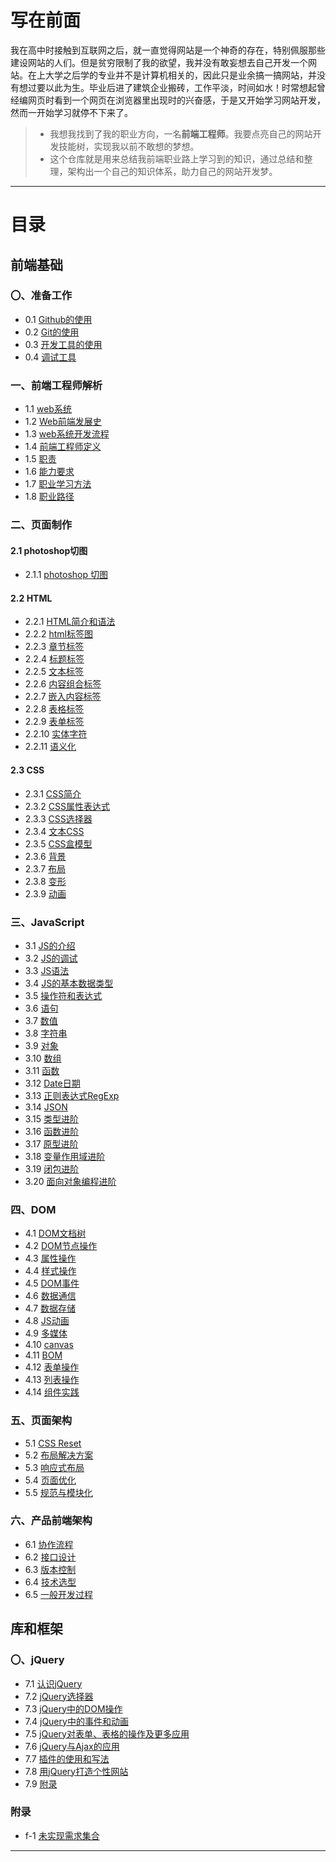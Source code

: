 ﻿# 写在前面
我在高中时接触到互联网之后，就一直觉得网站是一个神奇的存在，特别佩服那些建设网站的人们。但是贫穷限制了我的欲望，我并没有敢妄想去自己开发一个网站。在上大学之后学的专业并不是计算机相关的，因此只是业余搞一搞网站，并没有想过要以此为生。毕业后进了建筑企业搬砖，工作平淡，时间如水！时常想起曾经编网页时看到一个网页在浏览器里出现时的兴奋感，于是又开始学习网站开发，然而一开始学习就停不下来了。

>* 我想我找到了我的职业方向，一名**前端工程师**。我要点亮自己的网站开发技能树，实现我以前不敢想的梦想。
>* 这个仓库就是用来总结我前端职业路上学习到的知识，通过总结和整理，架构出一个自己的知识体系，助力自己的网站开发梦。

---
# 目录
## 前端基础
### 〇、准备工作
* 0.1 [Github的使用][0.1]
* 0.2 [Git的使用][0.2]
* 0.3 [开发工具的使用][0.3]
* 0.4 [调试工具][0.4]

### 一、前端工程师解析
* 1.1 [web系统][1.1]
* 1.2 [Web前端发展史][1.2]
* 1.3 [web系统开发流程][1.3]
* 1.4 [前端工程师定义][1.4]
* 1.5 [职责][1.5]
* 1.6 [能力要求][1.6]
* 1.7 [职业学习方法][1.7]
* 1.8 [职业路径][1.8]

### 二、页面制作
#### 2.1 photoshop切图
* 2.1.1 [photoshop 切图][2.1.1]

#### 2.2 HTML
* 2.2.1 [HTML简介和语法][2.2.1]
* 2.2.2 [html标签图][2.2.2]
* 2.2.3 [章节标签][2.2.3]
* 2.2.4 [标题标签][2.2.4]
* 2.2.5 [文本标签][2.2.5]
* 2.2.6 [内容组合标签][2.2.6]
* 2.2.7 [嵌入内容标签][2.2.7]
* 2.2.8 [表格标签][2.2.8]
* 2.2.9 [表单标签][2.2.9]
* 2.2.10 [实体字符][2.2.10]
* 2.2.11 [语义化][2.2.11]

#### 2.3 CSS
* 2.3.1 [CSS简介][2.3.1]
* 2.3.2 [CSS属性表达式][2.3.2]
* 2.3.3 [CSS选择器][2.3.3]
* 2.3.4 [文本CSS][2.3.4]
* 2.3.5 [CSS盒模型][2.3.5]
* 2.3.6 [背景][2.3.6]
* 2.3.7 [布局][2.3.7]
* 2.3.8 [变形][2.3.8]
* 2.3.9 [动画][2.3.9]

### 三、JavaScript
* 3.1 [JS的介绍][3.1]
* 3.2 [JS的调试][3.2]
* 3.3 [JS语法][3.3]
* 3.4 [JS的基本数据类型][3.4]
* 3.5 [操作符和表达式][3.5]
* 3.6 [语句][3.6]
* 3.7 [数值][3.7]
* 3.8 [字符串][3.8]
* 3.9 [对象][3.9]
* 3.10 [数组][3.10]
* 3.11 [函数][3.11]
* 3.12 [Date日期][3.12]
* 3.13 [正则表达式RegExp][3.13]
* 3.14 [JSON][3.14]
* 3.15 [类型进阶][3.15]
* 3.16 [函数进阶][3.16]
* 3.17 [原型进阶][3.17]
* 3.18 [变量作用域进阶][3.18]
* 3.19 [闭包进阶][3.19]
* 3.20 [面向对象编程进阶][3.20]

### 四、DOM
* 4.1 [DOM文档树][4.1]
* 4.2 [DOM节点操作][4.2]
* 4.3 [属性操作][4.3]
* 4.4 [样式操作][4.4]
* 4.5 [DOM事件][4.5]
* 4.6 [数据通信][4.6]
* 4.7 [数据存储][4.7]
* 4.8 [JS动画][4.8]
* 4.9 [多媒体][4.9]
* 4.10 [canvas][4.10]
* 4.11 [BOM][4.11]
* 4.12 [表单操作][4.12]
* 4.13 [列表操作][4.13]
* 4.14 [组件实践][4.14]

### 五、页面架构
* 5.1 [CSS Reset][5.1]
* 5.2 [布局解决方案][5.2]
* 5.3 [响应式布局][5.3]
* 5.4 [页面优化][5.4]
* 5.5 [规范与模块化][5.5]

### 六、产品前端架构
* 6.1 [协作流程][6.1]
* 6.2 [接口设计][6.2]
* 6.3 [版本控制][6.3]
* 6.4 [技术选型][6.4]
* 6.5 [一般开发过程][6.5]

## 库和框架
### 〇、jQuery
* 7.1 [认识jQuery][7.1]
* 7.2 [jQuery选择器][7.2]
* 7.3 [jQuery中的DOM操作][7.3]
* 7.4 [jQuery中的事件和动画][7.4]
* 7.5 [jQuery对表单、表格的操作及更多应用][7.5]
* 7.6 [jQuery与Ajax的应用][7.6]
* 7.7 [插件的使用和写法][7.7]
* 7.8 [用jQuery打造个性网站][7.8]
* 7.9 [附录][7.9]

### 附录
* f-1 [未实现需求集合][f-1]


***
[0.1]:https://github.com/Wanlin-Lu/Front-end-knowledge-summary/blob/master/HCJD/0.Tools-Preparation.md#01-github
[0.2]:https://github.com/Wanlin-Lu/Front-end-knowledge-summary/blob/master/HCJD/0.Tools-Preparation.md#02-git-操作复习
[0.3]:https://github.com/Wanlin-Lu/Front-end-knowledge-summary/blob/master/HCJD/0.Tools-Preparation.md#03-开发工具的选用-1
[0.4]:https://github.com/Wanlin-Lu/Front-end-knowledge-summary/blob/master/HCJD/0.Tools-Preparation.md#04-调试工具-1
[1.1]: https://github.com/Wanlin-Lu/Front-end-knowledge-summary/blob/master/HCJD/1.FE-engineer-analysis.md#11-web系统
[1.2]: https://github.com/Wanlin-Lu/Front-end-knowledge-summary/blob/master/HCJD/1.FE-engineer-analysis.md#12-web前端发展史
[1.3]: https://github.com/Wanlin-Lu/Front-end-knowledge-summary/blob/master/HCJD/1.FE-engineer-analysis.md#13-web系统开发流程
[1.4]: https://github.com/Wanlin-Lu/Front-end-knowledge-summary/blob/master/HCJD/1.FE-engineer-analysis.md#14-前端工程师定义
[1.5]: https://github.com/Wanlin-Lu/Front-end-knowledge-summary/blob/master/HCJD/1.FE-engineer-analysis.md#15-职责
[1.6]: https://github.com/Wanlin-Lu/Front-end-knowledge-summary/blob/master/HCJD/1.FE-engineer-analysis.md#16-能力要求
[1.7]: https://github.com/Wanlin-Lu/Front-end-knowledge-summary/blob/master/HCJD/1.FE-engineer-analysis.md#17-职业学习方法
[1.8]: https://github.com/Wanlin-Lu/Front-end-knowledge-summary/blob/master/HCJD/1.FE-engineer-analysis.md#18-职业路径
[2.1.1]:https://github.com/Wanlin-Lu/Front-end-knowledge-summary/blob/master/HCJD/2.Page-composition.md#21-photoshop-切图
[2.2.1]:https://github.com/Wanlin-Lu/Front-end-knowledge-summary/blob/master/HCJD/2.Page-composition.md#221-html的简介和语法
[2.2.2]:https://github.com/Wanlin-Lu/Front-end-knowledge-summary/blob/master/HCJD/2.Page-composition.md#222-html标签总图
[2.2.3]:https://github.com/Wanlin-Lu/Front-end-knowledge-summary/blob/master/HCJD/2.Page-composition.md#223-章节标签
[2.2.4]:https://github.com/Wanlin-Lu/Front-end-knowledge-summary/blob/master/HCJD/2.Page-composition.md#224-标题标签
[2.2.5]:https://github.com/Wanlin-Lu/Front-end-knowledge-summary/blob/master/HCJD/2.Page-composition.md#225-文本标签
[2.2.6]:https://github.com/Wanlin-Lu/Front-end-knowledge-summary/blob/master/HCJD/2.Page-composition.md#226-组合内容标签
[2.2.7]:https://github.com/Wanlin-Lu/Front-end-knowledge-summary/blob/master/HCJD/2.Page-composition.md#227-嵌入内容标签
[2.2.8]:https://github.com/Wanlin-Lu/Front-end-knowledge-summary/blob/master/HCJD/2.Page-composition.md#228-表格标签
[2.2.9]:https://github.com/Wanlin-Lu/Front-end-knowledge-summary/blob/master/HCJD/2.Page-composition.md#229-表单标签
[2.2.10]:https://github.com/Wanlin-Lu/Front-end-knowledge-summary/blob/master/HCJD/2.Page-composition.md#2210-实体字符
[2.2.11]:https://github.com/Wanlin-Lu/Front-end-knowledge-summary/blob/master/HCJD/2.Page-composition.md#2211-语义化
[2.3.1]:https://github.com/Wanlin-Lu/Front-end-knowledge-summary/blob/master/HCJD/2.Page-composition.md#231-css简介
[2.3.2]:https://github.com/Wanlin-Lu/Front-end-knowledge-summary/blob/master/HCJD/2.Page-composition.md#232-css属性表达式
[2.3.3]:https://github.com/Wanlin-Lu/Front-end-knowledge-summary/blob/master/HCJD/2.Page-composition.md#233-css选择器
[2.3.4]:https://github.com/Wanlin-Lu/Front-end-knowledge-summary/blob/master/HCJD/2.Page-composition.md#234-文本css
[2.3.5]:https://github.com/Wanlin-Lu/Front-end-knowledge-summary/blob/master/HCJD/2.Page-composition.md#235-css盒模型
[2.3.6]:https://github.com/Wanlin-Lu/Front-end-knowledge-summary/blob/master/HCJD/2.Page-composition.md#236-背景
[2.3.7]:https://github.com/Wanlin-Lu/Front-end-knowledge-summary/blob/master/HCJD/2.Page-composition.md#237-布局
[2.3.8]:https://github.com/Wanlin-Lu/Front-end-knowledge-summary/blob/master/HCJD/2.Page-composition.md#238-变形
[2.3.9]:https://github.com/Wanlin-Lu/Front-end-knowledge-summary/blob/master/HCJD/2.Page-composition.md#239-动画
[3.1]:https://github.com/Wanlin-Lu/Front-end-knowledge-summary/blob/master/HCJD/3.Javascript.md#31-js的介绍
[3.2]:https://github.com/Wanlin-Lu/Front-end-knowledge-summary/blob/master/HCJD/3.Javascript.md#32-js的调试
[3.3]:https://github.com/Wanlin-Lu/Front-end-knowledge-summary/blob/master/HCJD/3.Javascript.md#33-js的语法
[3.4]:https://github.com/Wanlin-Lu/Front-end-knowledge-summary/blob/master/HCJD/3.Javascript.md#34-js基本的数据类型
[3.5]:https://github.com/Wanlin-Lu/Front-end-knowledge-summary/blob/master/HCJD/3.Javascript.md#35-操作符和表达式
[3.6]:https://github.com/Wanlin-Lu/Front-end-knowledge-summary/blob/master/HCJD/3.Javascript.md#36-语句
[3.7]:https://github.com/Wanlin-Lu/Front-end-knowledge-summary/blob/master/HCJD/3.Javascript.md#37-数值
[3.8]:https://github.com/Wanlin-Lu/Front-end-knowledge-summary/blob/master/HCJD/3.Javascript.md#38-字符串
[3.9]:https://github.com/Wanlin-Lu/Front-end-knowledge-summary/blob/master/HCJD/3.Javascript.md#39-对象
[3.10]:https://github.com/Wanlin-Lu/Front-end-knowledge-summary/blob/master/HCJD/3.Javascript.md#310-数组
[3.11]:https://github.com/Wanlin-Lu/Front-end-knowledge-summary/blob/master/HCJD/3.Javascript.md#311-函数
[3.12]:https://github.com/Wanlin-Lu/Front-end-knowledge-summary/blob/master/HCJD/3.Javascript.md#312-date日期
[3.13]:https://github.com/Wanlin-Lu/Front-end-knowledge-summary/blob/master/HCJD/3.Javascript.md#313-正则表达式regexp
[3.14]:https://github.com/Wanlin-Lu/Front-end-knowledge-summary/blob/master/HCJD/3.Javascript.md#314-json
[3.15]:https://github.com/Wanlin-Lu/Front-end-knowledge-summary/blob/master/HCJD/3.Javascript.md#315-类型进阶
[3.16]:https://github.com/Wanlin-Lu/Front-end-knowledge-summary/blob/master/HCJD/3.Javascript.md#316-函数进阶
[3.17]:https://github.com/Wanlin-Lu/Front-end-knowledge-summary/blob/master/HCJD/3.Javascript.md#317-原型进阶
[3.18]:https://github.com/Wanlin-Lu/Front-end-knowledge-summary/blob/master/HCJD/3.Javascript.md#318-变量作用域进阶
[3.19]:https://github.com/Wanlin-Lu/Front-end-knowledge-summary/blob/master/HCJD/3.Javascript.md#319-闭包进阶
[3.20]:https://github.com/Wanlin-Lu/Front-end-knowledge-summary/blob/master/HCJD/3.Javascript.md#320-面向对象编程
[4.1]:https://github.com/Wanlin-Lu/Front-end-knowledge-summary/blob/master/HCJD/4.DOM.md#41-dom文档树
[4.2]:https://github.com/Wanlin-Lu/Front-end-knowledge-summary/blob/master/HCJD/4.DOM.md#42-节点操作
[4.3]:https://github.com/Wanlin-Lu/Front-end-knowledge-summary/blob/master/HCJD/4.DOM.md#43-属性操作
[4.4]:https://github.com/Wanlin-Lu/Front-end-knowledge-summary/blob/master/HCJD/4.DOM.md#44-样式操作
[4.5]:https://github.com/Wanlin-Lu/Front-end-knowledge-summary/blob/master/HCJD/4.DOM.md#45-dom事件
[4.6]:https://github.com/Wanlin-Lu/Front-end-knowledge-summary/blob/master/HCJD/4.DOM.md#46-数据通信
[4.7]:https://github.com/Wanlin-Lu/Front-end-knowledge-summary/blob/master/HCJD/4.DOM.md#47-数据存储
[4.8]:https://github.com/Wanlin-Lu/Front-end-knowledge-summary/blob/master/HCJD/4.DOM.md#48-js动画
[4.9]:https://github.com/Wanlin-Lu/Front-end-knowledge-summary/blob/master/HCJD/4.DOM.md#49-多媒体
[4.10]:https://github.com/Wanlin-Lu/Front-end-knowledge-summary/blob/master/HCJD/4.DOM.md#410-图形编程canvas
[4.11]:https://github.com/Wanlin-Lu/Front-end-knowledge-summary/blob/master/HCJD/4.DOM.md#411-bom
[4.12]:https://github.com/Wanlin-Lu/Front-end-knowledge-summary/blob/master/HCJD/4.DOM.md#412-表单操作
[4.13]:https://github.com/Wanlin-Lu/Front-end-knowledge-summary/blob/master/HCJD/4.DOM.md#413-列表操作
[4.14]:https://github.com/Wanlin-Lu/Front-end-knowledge-summary/blob/master/HCJD/4.DOM.md#414-组件实践
[5.1]:https://github.com/Wanlin-Lu/Front-end-knowledge-summary/blob/master/HCJD/5.Web-architecture.md#51-css-reset
[5.2]:https://github.com/Wanlin-Lu/Front-end-knowledge-summary/blob/master/HCJD/5.Web-architecture.md#52-布局解决方案
[5.3]:https://github.com/Wanlin-Lu/Front-end-knowledge-summary/blob/master/HCJD/5.Web-architecture.md#53-响应式布局
[5.4]:https://github.com/Wanlin-Lu/Front-end-knowledge-summary/blob/master/HCJD/5.Web-architecture.md#54-页面优化
[5.5]:https://github.com/Wanlin-Lu/Front-end-knowledge-summary/blob/master/HCJD/5.Web-architecture.md#55-规范与模块化
[6.1]:https://github.com/Wanlin-Lu/Front-end-knowledge-summary/blob/master/HCJD/6.FE-architecture.md#61-协作流程
[6.2]:https://github.com/Wanlin-Lu/Front-end-knowledge-summary/blob/master/HCJD/6.FE-architecture.md#62-接口设计
[6.3]:https://github.com/Wanlin-Lu/Front-end-knowledge-summary/blob/master/HCJD/6.FE-architecture.md#63-版本控制
[6.4]:https://github.com/Wanlin-Lu/Front-end-knowledge-summary/blob/master/HCJD/6.FE-architecture.md#64-技术选型
[6.5]:https://github.com/Wanlin-Lu/Front-end-knowledge-summary/blob/master/HCJD/6.FE-architecture.md#65-一般开发流程
[7.1]:https://github.com/Wanlin-Lu/Front-end-knowledge-summary/blob/master/LF/jQuery.md#第一章-认识jquery-1
[7.2]:https://github.com/Wanlin-Lu/Front-end-knowledge-summary/blob/master/LF/jQuery.md#第二章-jquery选择器-1
[7.3]:https://github.com/Wanlin-Lu/Front-end-knowledge-summary/blob/master/LF/jQuery.md#第三章-jquery中的dom操作-1
[7.4]:https://github.com/Wanlin-Lu/Front-end-knowledge-summary/blob/master/LF/jQuery.md#第四章-jquery中的事件和动画-1
[7.5]:https://github.com/Wanlin-Lu/Front-end-knowledge-summary/blob/master/LF/jQuery.md#第五章-jquery对表单表格的操作及更多应用-1
[7.6]:https://github.com/Wanlin-Lu/Front-end-knowledge-summary/blob/master/LF/jQuery.md#第六章-jquery与ajax的应用-1
[7.7]:https://github.com/Wanlin-Lu/Front-end-knowledge-summary/blob/master/LF/jQuery.md#第七章-插件的使用和写法-1
[7.8]:https://github.com/Wanlin-Lu/Front-end-knowledge-summary/blob/master/LF/jQuery.md#第八章-用jquery打造个性网站-1
[7.9]:https://github.com/Wanlin-Lu/Front-end-knowledge-summary/blob/master/LF/jQuery.md#附录-1
[f-1]:https://github.com/Wanlin-Lu/Front-end-knowledge-summary/blob/master/HCJD/Unsolved-Questions.md#f-1-未实现需求集合